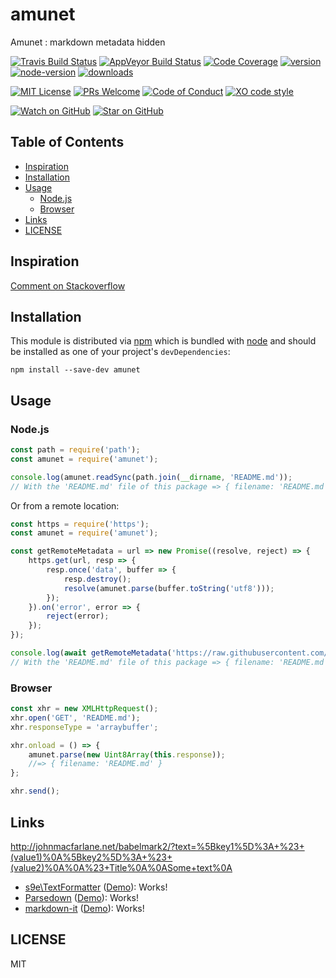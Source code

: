 
[filename]: # (README.md)

# amunet

Amunet : markdown metadata hidden

[![Travis Build Status](https://img.shields.io/travis/forresst/amunet.svg?style=flat-square)](https://travis-ci.org/forresst/amunet)
[![AppVeyor Build Status](https://img.shields.io/appveyor/ci/forresst/amunet.svg?style=flat-square)](https://ci.appveyor.com/project/forresst/amunet)
[![Code Coverage](https://img.shields.io/codecov/c/github/forresst/amunet.svg?style=flat-square)](https://codecov.io/github/forresst/amunet)
[![version](https://img.shields.io/npm/v/amunet.svg?style=flat-square)](https://www.npmjs.com/package/amunet)
[![node-version](https://img.shields.io/badge/node-%3E%3D%208.0-orange.svg?style=flat-square)](https://nodejs.org)
[![downloads](https://img.shields.io/npm/dm/amunet.svg?style=flat-square)](http://npm-stat.com/charts.html?package=amunet)

[![MIT License](https://img.shields.io/npm/l/amunet.svg?style=flat-square)](https://github.com/forresst/amunet/blob/master/LICENSE)
[![PRs Welcome](https://img.shields.io/badge/PRs-welcome-brightgreen.svg?style=flat-square)](http://makeapullrequest.com)
[![Code of Conduct](https://img.shields.io/badge/code%20of-conduct-ff69b4.svg?style=flat-square)](https://github.com/forresst/amunet/blob/master/CODE_OF_CONDUCT.md)
[![XO code style](https://img.shields.io/badge/code_style-XO-5ed9c7.svg)](https://github.com/xojs/xo)

[![Watch on GitHub](https://img.shields.io/github/watchers/forresst/amunet.svg?style=social)](https://github.com/forresst/amunet/watchers)
[![Star on GitHub](https://img.shields.io/github/stars/forresst/amunet.svg?style=social)](https://github.com/forresst/amunet/stargazers)

## Table of Contents

<!-- ⛔️ AUTO-GENERATED-CONTENT:START (TOC) -->
- [Inspiration](#inspiration)
- [Installation](#installation)
- [Usage](#usage)
  * [Node.js](#nodejs)
  * [Browser](#browser)
- [Links](#links)
- [LICENSE](#license)
<!-- ⛔️ AUTO-GENERATED-CONTENT:END -->

## Inspiration

[Comment on Stackoverflow](https://stackoverflow.com/questions/4823468/comments-in-markdown/20885980#32190021)

## Installation

This module is distributed via [npm](https://www.npmjs.com/) which is bundled with [node](https://nodejs.org) and should be installed as one of your project's `devDependencies`:

```console
npm install --save-dev amunet
```

## Usage

### Node.js

```js
const path = require('path');
const amunet = require('amunet');

console.log(amunet.readSync(path.join(__dirname, 'README.md'));
// With the 'README.md' file of this package => { filename: 'README.md' }
```

Or from a remote location:

```js
const https = require('https');
const amunet = require('amunet');

const getRemoteMetadata = url => new Promise((resolve, reject) => {
	https.get(url, resp => {
		resp.once('data', buffer => {
			resp.destroy();
			resolve(amunet.parse(buffer.toString('utf8')));
		});
	}).on('error', error => {
		reject(error);
	});
});

console.log(await getRemoteMetadata('https://raw.githubusercontent.com/forresst/amunet/master/README.md'));
// With the 'README.md' file of this package => { filename: 'README.md' }
```

### Browser

```js
const xhr = new XMLHttpRequest();
xhr.open('GET', 'README.md');
xhr.responseType = 'arraybuffer';

xhr.onload = () => {
	amunet.parse(new Uint8Array(this.response));
	//=> { filename: 'README.md' }
};

xhr.send();
```

## Links

http://johnmacfarlane.net/babelmark2/?text=%5Bkey1%5D%3A+%23+(value1)%0A%5Bkey2%5D%3A+%23+(value2)%0A%0A%23+Title%0A%0ASome+text%0A

- [s9e\TextFormatter](https://github.com/s9e/TextFormatter) ([Demo](https://s9e.github.io/TextFormatter/fatdown.html)): Works!
- [Parsedown](https://github.com/erusev/parsedown) ([Demo](http://parsedown.org/demo)): Works!
- [markdown-it](https://github.com/markdown-it/markdown-it) ([Demo](https://markdown-it.github.io/)): Works!

## LICENSE

<!-- ⛔️ AUTO-GENERATED-CONTENT:START (PKGJSON:template=${license}) -->
MIT
<!-- ⛔️ AUTO-GENERATED-CONTENT:END -->
